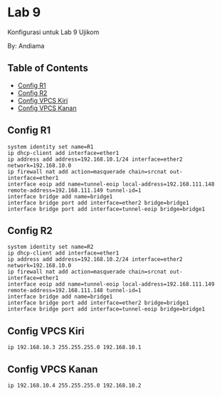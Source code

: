# Lab 9

Konfigurasi untuk Lab 9 Ujikom

By: Andiama

## Table of Contents
- [Config R1](#config-r1)
- [Config R2](#config-r2)
- [Config VPCS Kiri](#config-vpcs-kiri)
- [Config VPCS Kanan](#config-vpcs-kanan)

## Config R1
```
system identity set name=R1
ip dhcp-client add interface=ether1
ip address add address=192.168.10.1/24 interface=ether2 network=192.168.10.0
ip firewall nat add action=masquerade chain=srcnat out-interface=ether1
interface eoip add name=tunnel-eoip local-address=192.168.111.148 remote-address=192.168.111.149 tunnel-id=1
interface bridge add name=bridge1
interface bridge port add interface=ether2 bridge=bridge1
interface bridge port add interface=tunnel-eoip bridge=bridge1
```

## Config R2
```
system identity set name=R2
ip dhcp-client add interface=ether1
ip address add address=192.168.10.2/24 interface=ether2 network=192.168.10.0
ip firewall nat add action=masquerade chain=srcnat out-interface=ether1
interface eoip add name=tunnel-eoip local-address=192.168.111.149 remote-address=192.168.111.148 tunnel-id=1
interface bridge add name=bridge1
interface bridge port add interface=ether2 bridge=bridge1
interface bridge port add interface=tunnel-eoip bridge=bridge1
```

## Config VPCS Kiri
```
ip 192.168.10.3 255.255.255.0 192.168.10.1
```

## Config VPCS Kanan
```
ip 192.168.10.4 255.255.255.0 192.168.10.2
```
